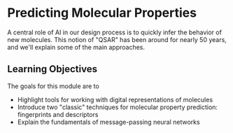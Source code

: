 # Predicting Molecular Properties

A central role of AI in our design process is to quickly infer the behavior of new molecules.
This notion of "QSAR" has been around for nearly 50 years, and we'll explain some of the main approaches.

## Learning Objectives

The goals for this module are to

- Highlight tools for working with digital representations of molecules
- Introduce two "classic" techniques for molecular property prediction: fingerprints and descriptors
- Explain the fundamentals of message-passing neural networks

